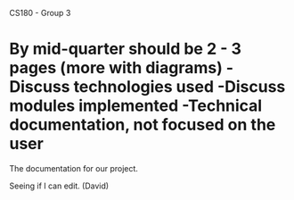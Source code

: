 CS180 - Group 3

By mid-quarter should be 2 - 3 pages (more with diagrams)
    -Discuss technologies used
    -Discuss modules implemented
    -Technical documentation, not focused on the user
=======
The documentation for our project.

Seeing if I can edit. (David)
